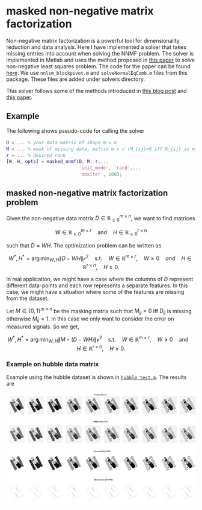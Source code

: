 # masked non-negative matrix factorization

Non-negative matrix factorization is a powerful tool for dimensionality reduction and data analysis. Here I have implemented a solver that takes missing entries into account when solving the NNMF problem. The solver is implemented in Matlab and uses the method proposed in [this paper](https://ieeexplore.ieee.org/document/4781130) to solve non-negative least squares problem. The code for the paper can be found [here](http://www.cc.gatech.edu/~hpark/software/nmf_bpas.zip).  We use `nnlsm_blockpivot.m` and `solveNormalEqComb.m` files from this package. These files are added under solvers directory.

This solver follows some of the methods introduced in [this blog post](http://alexhwilliams.info/itsneuronalblog/2018/02/26/censored-lstsq/) and [this paper](https://bmcbioinformatics.biomedcentral.com/articles/10.1186/s12859-019-3312-5).

## Example

The following shows pseudo-code for calling the solver

```matlab
D = ... % your data matrix of shape m x n
M = ... % mask of missing data, matrix m x n (M_{ij}=0 iff D_{ij} is missing)
r = ... % desired rank
[W, H, opts] = masked_nnmf(D, M, r,...
                           'init_mode', 'rand',...
                           'maxiter', 100);
```

## masked non-negative matrix factorization problem

Given the non-negative data matrix $D\in\mathbb{R}^{m\times n}_{\geq 0}$, we want to find matrices 

$$W\in\mathbb{R}^{m\times r}_{\geq 0} \quad \text{and} \quad H\in\mathbb{R}^{r\times n}_{\geq 0}$$

such that $D\approx WH$. The optimization problem can be written as 

$$ W^{\ast}, H^{\ast} = \arg\min_{W,H} \|D-WH\|_{F}^2 \quad \text{s.t.} \quad W\in\mathbb{R}^{m\times r},\quad W\geq 0 \quad and \quad H \in \mathbb{R}^{r\times n},\quad H\geq 0.$$

In real application, we might have a case where the columns of $D$ represent different data-points and each row represents a separate features. In this case, we might have a situation where some of the features are missing from the dataset.

Let $M\in\{0,1\}^{m\times n}$  be the masking matrix such that $M_{ij}=0$ iff $D_{ij}$ is missing otherwise $M_{ij}=1$. In this case we only want to consider the error on measured signals. So we get,

$$ W^{\ast}, H^{\ast} = \arg\min_{W,H} \|M\circ(D-WH)\|_{F}^2 \quad \text{s.t.} \quad W\in\mathbb{R}^{m\times r},\quad W\geq 0 \quad \text{and}\quad H \in \mathbb{R}^{r\times n}, \quad H\geq 0.$$


### Example on hubble data matrix

Example using the hubble dataset is shown in [`hubble_test.m`](./tests/hubble_test.m). The results are 

<img src="./tests/hubble.png" width="600" height="300">
